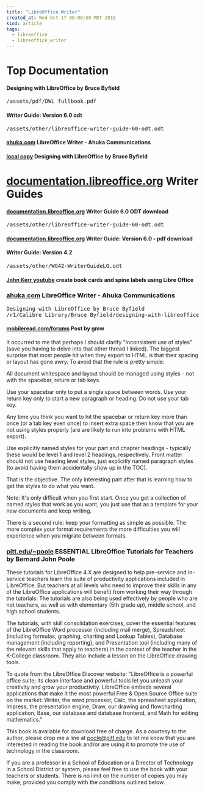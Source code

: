 ```yaml
---
title: "LibreOffice Writer"
created_at: Wed Oct 17 08:08:58 MDT 2018
kind: article
tags:
  - libreoffice
  - libreoffice_writer
---
```


<h1>Top Documentation</h1>

<h4>Designing with LibreOffice by Bruce Byfield</h4>

<pre>
/assets/pdf/DWL_fullbook.pdf
</pre>

<h4>Writer Guide: Version 6.0 odt</h4>

<pre>
/assets/other/libreoffice-writer-guide-60-odt.odt
</pre>

<h4>
  <a href="https://www.ahuka.com/?page_id=286" target="_blank">ahuka.com</a>
  LibreOffice Writer - Ahuka Communications
</h4>

<h4>
  <a href="/assets/pdf/DWL_fullbook.pdf" target="_blank">local copy</a>
  Designing with LibreOffice by Bruce Byfield
</h4>

<h1>
  <a href="https://documentation.libreoffice.org/en/english-documentation/writer/" target="_blank">documentation.libreoffice.org</a>
  Writer Guides
</h1>

<h4>
  <a href="https://documentation.libreoffice.org/assets/Uploads/Documentation/en/WG6.0/WG60-WriterGuideLO.odt" target="_blank">documentation.libreoffice.org</a>
  Writer Guide 6.0 ODT download
</h4>

<pre>
/assets/other/libreoffice-writer-guide-60-odt.odt
</pre>

<h4>
  <a href="https://documentation.libreoffice.org/assets/Uploads/Documentation/en/WG6.0/WG60-WriterGuideLO.pdf" target="_blank">documentation.libreoffice.org</a>
  Writer Guide: Version 6.0 - pdf download
</h4>

<h4>Writer Guide: Version 4.2</h4>

<pre>
/assets/other/WG42-WriterGuideLO.odt
</pre>

<h4>
  <a href="https://www.youtube.com/watch?v=R3OeZbOJxbc" target="_blank">John Kerr youtube</a>
  create book cards and spine labels using Libre Office
</h4>

<h3>
  <a href="https://www.ahuka.com/?page_id=286" target="_blank">ahuka.com</a>
  LibreOffice Writer - Ahuka Communications
</h3>

<pre>
Designing with LibreOffice by Bruce Byfield
/r1/Calibre Library/Bruce Byfield/designing-with-libreoffice (63)/
</pre>

<h4>
  <a href="https://www.mobileread.com/forums/showpost.php?p=3565439&postcount=53" target="_blank">mobileread.com/forums</a>
  Post by gmw
</h4>

It occurred to me that perhaps I should clarify "inconsistent use of
styles" (save you having to delve into that other thread I linked). The
biggest surprise that most people hit when they export to HTML is that
their spacing or layout has gone awry. To avoid that the rule is pretty
simple:

All document whitespace and layout should be managed using styles -
not with the spacebar, return or tab keys.

Use your spacebar only to put a single space between words. Use your
return key only to start a new paragraph or heading. Do not use your
tab key.

Any time you think you want to hit the spacebar or return key more than
once (or a tab key even once) to insert extra space then know that you
are not using styles properly (are are likely to run into problems with
HTML export).

Use explicitly named styles for your part and chapter headings - typically
these would be level 1 and level 2 headings, respectively. Front matter
should not use heading level styles, just explicitly named paragraph
styles (to avoid having them accidentally show up in the TOC).

That is the objective. The only interesting part after that is learning
how to get the styles to do what you want.

Note: It's only difficult when you first start. Once you get a collection
of named styles that work as you want, you just use that as a template
for your new documents and keep writing.

There is a second rule: keep your formatting as simple as possible. The
more complex your format requirements the more difficulties you will
experience when you migrate between formats.

<h3>
  <a href="http://www.pitt.edu/~poole/libreofficeframe.htm" target="_blank">pitt.edu/~poole</a>
  ESSENTIAL LibreOffice Tutorials for Teachers by Bernard John Poole 
</h3>

These tutorials for LibreOffice 4.X are designed to help pre-service and
in-service teachers learn the suite of productivity applications included
in LibreOffice.  But teachers at all levels who need to improve their
skills in any of the LibreOffice applications will benefit from working
their way through the tutorials.  The tutorials are also being used
effectively by people who are not teachers, as well as with elementary
(5th grade up), middle school, and high school students.

The tutorials, with skill consolidation exercises, cover the essential
features of the LibreOffice Word processor (including mail merge),
Spreadsheet (including formulas, graphing, charting and Lookup Tables),
Database management (including reporting), and Presentation tool
(including many of the relevant skills that apply to teachers) in the
context of the teacher in the K-College classroom.  They also include
a lesson on the LibreOffice drawing tools.

To quote from the LibreOffice Discover website: "LibreOffice is a powerful
office suite; its clean interface and powerful tools let you unleash
your creativity and grow your productivity. LibreOffice embeds several
applications that make it the most powerful Free & Open Source Office
suite on the market: Writer, the word processor, Calc, the spreasheet
application, Impress, the presentation engine, Draw, our drawing and
flowcharting application, Base, our database and database frontend,
and Math for editing mathematics."

This book is available for download free of charge.  As a courtesy to
the author, please drop me a line at poole@pitt.edu to let me know that
you are interested in reading the book and/or are using it to promote
the use of technology in the classroom.

If you are a professor in a School of Education or a Director of
Technology in a School District or system, please feel free to use the
book with your teachers or students.  There is no limit on the number
of copies you may make, provided you comply with the conditions outlined
below.

<!--
html boilerplate fragments
<a href="" target="_blank"></a>
<a name=""></a>
<img src="" width="400px">
<ul>
  <li></li>
  <li><a href="" target="_blank"></a></li>
</ul>
<pre>
</pre>
<p style="margin-bottom: 2em;"></p>
<hr style="border: 0; height: 3px; background: #333; background-image: linear-gradient(to right, #ccc, #333, #ccc);">
<pre><code>
</code></pre>
<math xmlns='http://www.w3.org/1998/Math/MathML' display='block'>
</math>
-->
